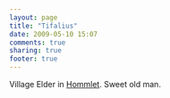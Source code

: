 ```yaml
---
layout: page
title: "Tifalius"
date: 2009-05-10 15:07
comments: true
sharing: true
footer: true
---
```

Village Elder in [Hommlet](/campaigns/toee/places/hommlet.html). Sweet old man.